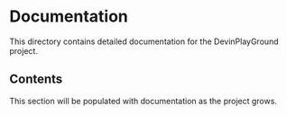 # Documentation

This directory contains detailed documentation for the DevinPlayGround project.

## Contents

This section will be populated with documentation as the project grows.
